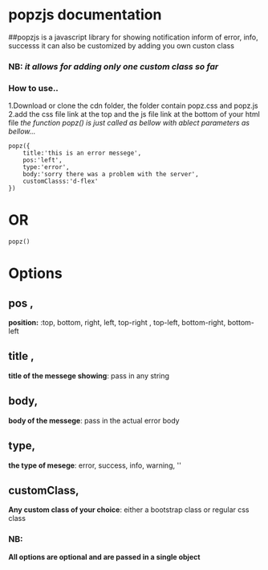 # popzjs documentation

##popzjs is a javascript library for showing notification inform of error, info, successs
it can also be customized by adding you own custon class

### NB:  *it allows for adding only one custom class so far*

### How to use..
1.Download or clone the cdn folder, the folder contain popz.css and popz.js
2.add the css file link at the top and the js file link at the bottom of your html file 
*the function popz() is just called as bellow with ablect parameters as bellow...*

```
popz({
    title:'this is an error messege',
    pos:'left',
    type:'error',
    body:'sorry there was a problem with the server',
    customClasss:'d-flex'
})
```

# OR 
`popz()`

# Options
## pos ,
**position:** :top, bottom, right, left, top-right , top-left, bottom-right, bottom-left

## title , 
**title of the  messege showing**: pass in any string

## body, 
**body of the messege**: pass in the actual error body

## type,
**the type of mesege**: error, success, info, warning, ''

## customClass,
**Any custom class of your choice**: either a bootstrap class or regular css class

### NB:
**All options are optional and are passed in a single object**

